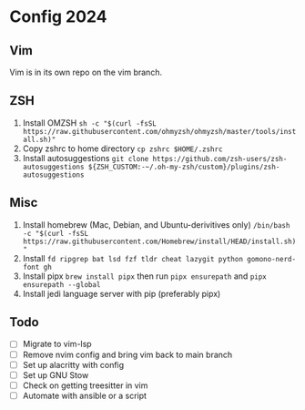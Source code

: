 # Config 2024

## Vim
Vim is in its own repo on the vim branch.

## ZSH
1. Install OMZSH `sh -c "$(curl -fsSL https://raw.githubusercontent.com/ohmyzsh/ohmyzsh/master/tools/install.sh)"`
2. Copy zshrc to home directory `cp zshrc $HOME/.zshrc`
3. Install autosuggestions `git clone https://github.com/zsh-users/zsh-autosuggestions ${ZSH_CUSTOM:-~/.oh-my-zsh/custom}/plugins/zsh-autosuggestions`

## Misc
1. Install homebrew (Mac, Debian, and Ubuntu-derivitives only) `/bin/bash -c "$(curl -fsSL https://raw.githubusercontent.com/Homebrew/install/HEAD/install.sh)"`
2. Install `fd ripgrep bat lsd fzf tldr cheat lazygit python gomono-nerd-font gh`
3. Install pipx `brew install pipx` then run `pipx ensurepath` and `pipx ensurepath --global`
4. Install jedi language server with pip (preferably pipx)  

## Todo
- [ ] Migrate to vim-lsp
- [ ] Remove nvim config and bring vim back to main branch
- [ ] Set up alacritty with config
- [ ] Set up GNU Stow
- [ ] Check on getting treesitter in vim
- [ ] Automate with ansible or a script

